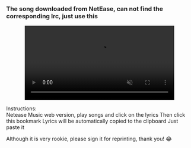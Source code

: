 ### The song downloaded from NetEase, can not find the corresponding lrc, just use this

<p style='text-align:center'>
<video   width='80%' autoplay muted controls src='https://pic.leizingyiu.net/%20bookmark%20tools_lrcFromPage.mp4'></video>
</p>

Instructions:  
Netease Music web version, play songs and click on the lyrics
Then click this bookmark
Lyrics will be automatically copied to the clipboard
Just paste it

Although it is very rookie, please sign it for reprinting, thank you! 😂
